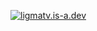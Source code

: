 [![ligmatv.is-a.dev](https://github.com/user-attachments/assets/344c234c-ae12-401d-85fc-6971bd18efb2)](https://ligmatv.is-a.dev/)
